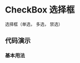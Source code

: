 # CheckBox 选择框

选择框（单选， 多选， 禁选）

## 代码演示

### 基本用法

<code src="../../src/CheckBox/demo/basic.tsx"></code> 

<API src="../../src/CheckBox/index.tsx"></API> 
